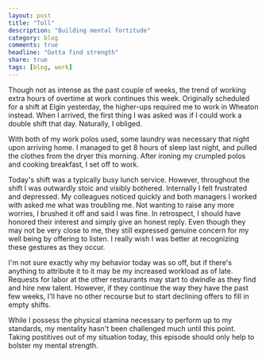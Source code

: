 ```yaml
---
layout: post
title: "Toll"
description: "Building mental fortitude"
category: blog
comments: true
headline: "Gotta find strength"
share: true
tags: [blog, work]
---
```

Though not as intense as the past couple of weeks, the trend of working extra hours of overtime at work continues this week.  Originally scheduled for a shift at Elgin yesterday, the higher-ups required me to work in Wheaton instead.  When I arrived, the first thing I was asked was if I could work a double shift that day.  Naturally, I obliged.

With both of my work polos used, some laundry was necessary that night upon arriving home.  I managed to get 8 hours of sleep last night, and pulled the clothes from the dryer this morning.  After ironing my crumpled polos and cooking breakfast, I set off to work.

Today's shift was a typically busy lunch service.  However, throughout the shift I was outwardly stoic and visibly bothered.  Internally I felt frustrated and depressed.  My colleagues noticed quickly and both managers I worked with asked me what was troubling me.  Not wanting to raise any more worries, I brushed it off and said I was fine.  In retrospect, I should have honored their interest and simply give an honest reply.  Even though they may not be very close to me, they still expressed genuine concern for my well being by offering to listen.  I really wish I was better at recognizing these gestures as they occur.

I'm not sure exactly why my behavior today was so off, but if there's anything to attribute it to it may be my increased workload as of late.  Requests for labor at the other restaurants may start to dwindle as they find and hire new talent.  However, if they continue the way they have the past few weeks, I'll have no other recourse but to start declining offers to fill in empty shifts.

While I possess the physical stamina necessary to perform up to my standards, my mentality hasn't been challenged much until this point.  Taking postitives out of my situation today, this episode should only help to bolster my mental strength.
